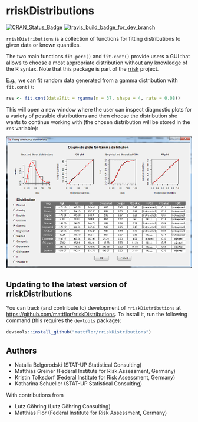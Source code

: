 <!-- README.md is generated from README.Rmd. Please edit that file -->
rriskDistributions
==================

[![CRAN\_Status\_Badge](http://www.r-pkg.org/badges/version/rriskDistributions)](http://cran.r-project.org/package=rriskDistributions) [![travis\_build\_badge\_for\_dev\_branch](https://travis-ci.org/mattflor/rriskDistributions.svg?branch=dev)](https://travis-ci.org/mattflor/rriskDistributions)

`rriskDistributions` is a collection of functions for fitting distributions to given data or known quantiles.

The two main functions `fit.perc()` and `fit.cont()` provide users a GUI that allows to choose a most appropriate distribution without any knowledge of the R syntax. Note that this package is part of the [rrisk](http://www.bfr.bund.de/en/rrisk__risk_modelling_and_auto_reporting_in_r-52162.html) project.

E.g., we can fit random data generated from a gamma distribution with `fit.cont()`:

``` r
res <- fit.cont(data2fit = rgamma(n = 37, shape = 4, rate = 0.08))
```

This will open a new window where the user can inspect diagnostic plots for a variety of possible distributions and then choose the distribution she wants to continue working with (the chosen distribution will be stored in the `res` variable):

![diagnostic plots](README-diagnostic_plots-fitting_continuous_distributions.png)

Updating to the latest version of rriskDistributions
----------------------------------------------------

You can track (and contribute to) development of `rriskDistributions` at <https://github.com/mattflor/rriskDistributions>. To install it, run the following command (this requires the `devtools` package):

``` r
devtools::install_github("mattflor/rriskDistributions")
```

Authors
-------

-   Natalia Belgorodski (STAT-UP Statistical Consulting)
-   Matthias Greiner (Federal Institute for Risk Assessment, Germany)
-   Kristin Tolksdorf (Federal Institute for Risk Assessment, Germany)
-   Katharina Schueller (STAT-UP Statistical Consulting)

With contributions from

-   Lutz Göhring (Lutz Göhring Consulting)
-   Matthias Flor (Federal Institute for Risk Assessment, Germany)
